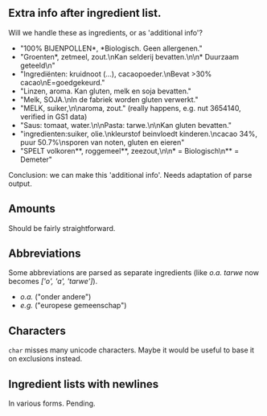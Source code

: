 
## Extra info after ingredient list.

Will we handle these as ingredients, or as 'additional info'?

- "100% BIJENPOLLEN*, *Biologisch. Geen allergenen."
- "Groenten*, zetmeel, zout.\nKan selderij bevatten.\n\n* Duurzaam geteeld\n"
- "Ingrediënten: kruidnoot (...), cacaopoeder.\nBevat >30% cacao\nE=goedgekeurd."
- "Linzen, aroma. Kan gluten, melk en soja bevatten."
- "Melk, SOJA.\nIn de fabriek worden gluten verwerkt."
- "MELK, suiker,\n\naroma, zout." (really happens, e.g. nut 3654140, verified in GS1 data)
- "Saus: tomaat, water.\n\nPasta: tarwe.\n\nKan gluten bevatten."
- "ingredienten:suiker, olie.\nkleurstof beinvloedt kinderen.\ncacao 34%, puur 50.7%\nsporen van noten, gluten en eieren"
- "SPELT volkoren**, roggemeel**, zeezout,\n\n* = Biologisch\n** = Demeter"

Conclusion: we can make this 'additional info'. Needs adaptation of parse output.


## Amounts

Should be fairly straightforward.


## Abbreviations

Some abbreviations are parsed as separate ingredients
(like _o.a. tarwe_ now becomes _['o', 'a', 'tarwe']_).

* _o.a._ ("onder andere")
* _e.g._ ("europese gemeenschap")


## Characters

`char` misses many unicode characters. Maybe it would be useful to base it on exclusions instead.


## Ingredient lists with newlines

In various forms. Pending.

